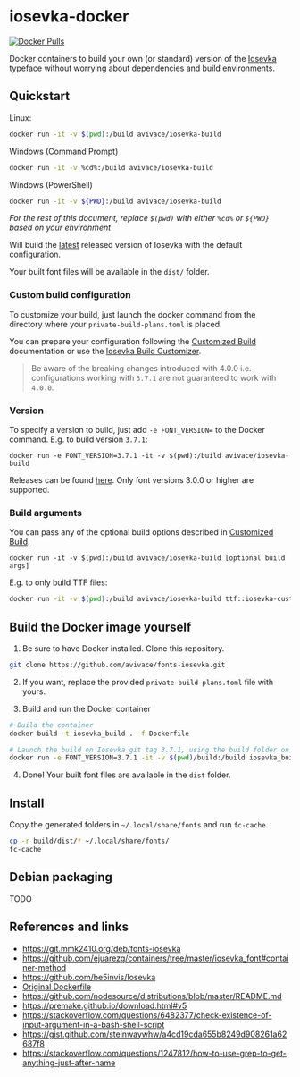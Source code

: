 # iosevka-docker

[![Docker Pulls](https://img.shields.io/docker/pulls/avivace/iosevka-build?style=flat-square)](https://hub.docker.com/r/avivace/iosevka-build)

Docker containers to build your own (or standard) version of the [Iosevka](https://github.com/be5invis/Iosevka) typeface without worrying about dependencies and build environments.

## Quickstart

Linux:
```bash
docker run -it -v $(pwd):/build avivace/iosevka-build
```

Windows (Command Prompt)
```bash
docker run -it -v %cd%:/build avivace/iosevka-build
```

Windows (PowerShell)
```bash
docker run -it -v ${PWD}:/build avivace/iosevka-build
```

_For the rest of this document, replace `$(pwd)` with either `%cd%` or `${PWD}` based on your environment_

Will build the [latest](https://github.com/be5invis/Iosevka/releases/tag/v4.0.0) released version of Iosevka with the default configuration.

Your built font files will be available in the `dist/` folder.

### Custom build configuration

To customize your build, just launch the docker command from the directory where your `private-build-plans.toml` is placed.

You can prepare your configuration following the [Customized Build](https://github.com/be5invis/Iosevka#customized-build) documentation or use the [Iosevka Build Customizer](https://typeof.net/Iosevka/customizer).

> Be aware of the breaking changes introduced with 4.0.0 i.e. configurations working with `3.7.1` are not guaranteed to work with `4.0.0`.

### Version

To specify a version to build, just add `-e FONT_VERSION=` to the Docker command. E.g. to build version `3.7.1`:

```
docker run -e FONT_VERSION=3.7.1 -it -v $(pwd):/build avivace/iosevka-build
```
Releases can be found [here](https://github.com/be5invis/Iosevka/releases). Only font versions 3.0.0 or higher are supported.

### Build arguments

You can pass any of the optional build options described in [Customized Build](https://github.com/be5invis/Iosevka#customized-build).

```
docker run -it -v $(pwd):/build avivace/iosevka-build [optional build args]
```

 E.g. to only build TTF files:

```bash
docker run -it -v $(pwd):/build avivace/iosevka-build ttf::iosevka-custom
```

## Build the Docker image yourself

1. Be sure to have Docker installed. Clone this repository.

```bash
git clone https://github.com/avivace/fonts-iosevka.git
``` 

2. If you want, replace the provided `private-build-plans.toml` file with yours.

3. Build and run the Docker container

```bash
# Build the container
docker build -t iosevka_build . -f Dockerfile

# Launch the build on Iosevka git tag 3.7.1, using the build folder on the host
docker run -e FONT_VERSION=3.7.1 -it -v $(pwd)/build:/build iosevka_build
```

4. Done! Your built font files are available in the `dist` folder.

## Install

Copy the generated folders in `~/.local/share/fonts` and run `fc-cache`.

```bash
cp -r build/dist/* ~/.local/share/fonts/
fc-cache
```

## Debian packaging

TODO

## References and links

- https://git.mmk2410.org/deb/fonts-iosevka
- https://github.com/ejuarezg/containers/tree/master/iosevka_font#container-method
- https://github.com/be5invis/Iosevka
- [Original Dockerfile](https://gist.github.com/tasuten/0431d8af3e7b5ad5bc5347ce2d7045d7)
- https://github.com/nodesource/distributions/blob/master/README.md
- https://premake.github.io/download.html#v5
- https://stackoverflow.com/questions/6482377/check-existence-of-input-argument-in-a-bash-shell-script
- https://gist.github.com/steinwaywhw/a4cd19cda655b8249d908261a62687f8
- https://stackoverflow.com/questions/1247812/how-to-use-grep-to-get-anything-just-after-name

